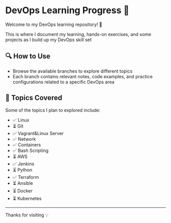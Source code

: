 # DevOps Learning Progress 🧱

Welcome to my DevOps learning repository! 🚀

This is where I document my learning, hands-on exercises, and some projects as I build up my DevOps skill set

## 🔍 How to Use

- Browse the available branches to explore different topics
- Each branch contains relevant notes, code examples, and practice configurations related to a specific DevOps area

## 🎯 Topics Covered

Some of the topics I plan to explored include:

- ✅ Linux
- ⏳ Git
- ✅ Vagrant&Linux Server
- ✅ Network
- ✅ Containers
- ✅ Bash Scripting
- ⏳ AWS
- ✅ Jenkins
- ⏳ Python
- ✅ Terraform
- ⏳ Ansible
- ⏳ Docker
- ⏳ Kubernetes

---
Thanks for visiting 💡
